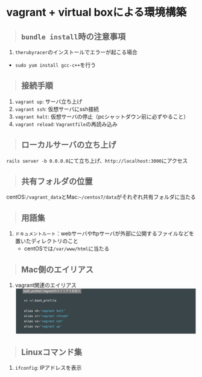 # vagrant + virtual boxによる環境構築

>## `bundle install`時の注意事項
1. `therubyracer`のインストールでエラーが起こる場合
  - `sudo yum install gcc-c++`を行う

>## 接続手順
1. `vagrant up`: サーバ立ち上げ
1. `vagrant ssh`: 仮想サーバにssh接続
1. `vagrant halt`: 仮想サーバの停止（pcシャットダウン前に必ずやること）
1. `vagrant reload`: `Vagrantfile`の再読み込み

>## ローカルサーバの立ち上げ
`rails server -b 0.0.0.0`にて立ち上げ、`http://localhost:3000`にアクセス

>## 共有フォルダの位置
centOS:`/vagrant_data`とMac:`~/centos7/data`がそれぞれ共有フォルダに当たる

>## 用語集
1. `ドキュメントルート`：webサーバやftpサーバが外部に公開するファイルなどを置いたディレクトリのこと
    - centOSでは`/var/www/html`に当たる

>## Mac側のエイリアス
1. vagrant関連のエイリアス
![alias_vagrant](images/centos/alias_vagrant.png)

>## Linuxコマンド集
1. `ifconfig`: IPアドレスを表示
